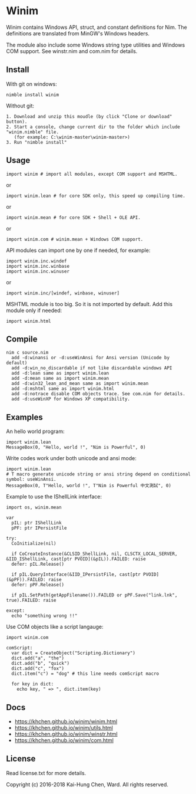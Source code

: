 # Winim

Winim contains Windows API, struct, and constant definitions for Nim.
The definitions are translated from MinGW's Windows headers.

The module also include some Windows string type utilities and Windows COM support.
See winstr.nim and com.nim for details.

## Install
With git on windows:

    nimble install winim

Without git:

    1. Download and unzip this moudle (by click "Clone or download" button).
    2. Start a console, change current dir to the folder which include "winim.nimble" file.
       (for example: C:\winim-master\winim-master>)
    3. Run "nimble install"

## Usage
```nimrod
import winim # import all modules, except COM support and MSHTML.
```
or
```nimrod
import winim.lean # for core SDK only, this speed up compiling time.
```
or
```nimrod
import winim.mean # for core SDK + Shell + OLE API.
```
or
```nimrod
import winim.com # winim.mean + Windows COM support.
```

API modules can import one by one if needed, for example:
```nimrod
import winim.inc.windef
import winim.inc.winbase
import winim.inc.winuser
```
or
```nimrod
import winim.inc/[windef, winbase, winuser]
```

MSHTML module is too big. So it is not imported by default.
Add this module only if needed:
```nimrod
import winim.html
```

## Compile
    nim c source.nim
      add -d:winansi or -d:useWinAnsi for Ansi version (Unicode by default)
      add -d:win_no_discardable if not like discardable windows API
      add -d:lean same as import winim.lean
      add -d:mean same as import winim.mean
      add -d:win32_lean_and_mean same as import winim.mean
      add -d:mshtml same as import winim.html
      add -d:notrace disable COM objects trace. See com.nim for details.
      add -d:useWinXP for Windows XP compatibility.

## Examples

An hello world program:
```nimrod
import winim.lean
MessageBox(0, "Hello, world !", "Nim is Powerful", 0)
```

Write codes work under both unicode and ansi mode:
```nimrod
import winim.lean
# T macro generate unicode string or ansi string depend on conditional symbol: useWinAnsi.
MessageBox(0, T"Hello, world !", T"Nim is Powerful 中文測試", 0)
```

Example to use the IShellLink interface:
```nimrod
import os, winim.mean

var
  pIL: ptr IShellLink
  pPF: ptr IPersistFile

try:
  CoInitialize(nil)

  if CoCreateInstance(&CLSID_ShellLink, nil, CLSCTX_LOCAL_SERVER, &IID_IShellLink, cast[ptr PVOID](&pIL)).FAILED: raise
  defer: pIL.Release()

  if pIL.QueryInterface(&IID_IPersistFile, cast[ptr PVOID](&pPF)).FAILED: raise
  defer: pPF.Release()

  if pIL.SetPath(getAppFilename()).FAILED or pPF.Save("link.lnk", true).FAILED: raise

except:
  echo "something wrong !!"
```

Use COM objects like a script langauge:
```nimrod
import winim.com

comScript:
  var dict = CreateObject("Scripting.Dictionary")
  dict.add("a", "the")
  dict.add("b", "quick")
  dict.add("c", "fox")
  dict.item("c") = "dog" # this line needs comScript macro

  for key in dict:
    echo key, " => ", dict.item(key)
```

## Docs
* https://khchen.github.io/winim/winim.html
* https://khchen.github.io/winim/utils.html
* https://khchen.github.io/winim/winstr.html
* https://khchen.github.io/winim/com.html

## License
Read license.txt for more details.

Copyright (c) 2016-2018 Kai-Hung Chen, Ward. All rights reserved.
